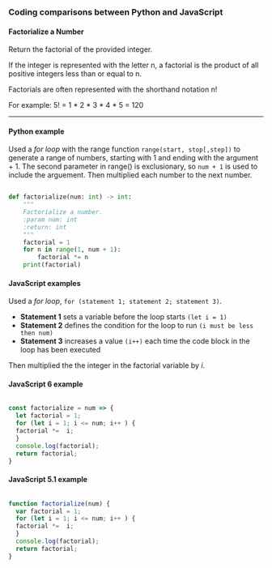 ### Coding comparisons between Python and JavaScript

#### Factorialize a Number
Return the factorial of the provided integer.

If the integer is represented with the letter n, a factorial is the product of all positive integers less than or equal to n.

Factorials are often represented with the shorthand notation n!

For example: 5! = 1 * 2 * 3 * 4 * 5 = 120

<hr>

#### Python example
Used a *for loop* with the range function ```range(start, stop[,step])``` to generate a range of numbers, starting with 1 and ending with the argument + 1.
The second parameter in range() is exclusionary, so ```num + 1``` is used to include the arguement.  Then multiplied each number to the next number.

```python

def factorialize(num: int) -> int:
    """
    Factorialize a number.
    :param num: int
    :return: int
    """
    factorial = 1
    for n in range(1, num + 1):
        factorial *= n
    print(factorial)

```

#### JavaScript examples
Used a *for loop*, ```for (statement 1; statement 2; statement 3)```.
+ **Statement 1** sets a variable before the loop starts ```(let i = 1)```
+ **Statement 2** defines the condition for the loop to run ```(i must be less then num)```
+ **Statement 3** increases a value ```(i++)``` each time the code block in the loop has been executed

Then multiplied the the integer in the factorial variable by *i*.
#### JavaScript 6 example
```javascript

const factorialize = num => {
  let factorial = 1;
  for (let i = 1; i <= num; i++ ) {
  factorial *=  i;
  }
  console.log(factorial);
  return factorial;
}

```
#### JavaScript 5.1 example
```javascript

function factorialize(num) {
  var factorial = 1;
  for (let i = 1; i <= num; i++ ) {
  factorial *=  i;
  }
  console.log(factorial);
  return factorial;
}

```

